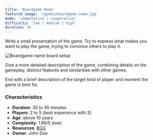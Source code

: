 ```yaml
---
title: 'Boardgame Name'
featured_image: '/games/boardgame-name.jpg'
mode: 'competetive | cooperative'
difficulty: 'low | medium | high'
duration: 40
---
```

Write a small presentation of the game. Try to express what makes you want to play the game, trying to convince others to play it.

<!--more-->

![Boardgame name board setup](/games/boardgame-name.jpg)

Give a more detailed description of the game, combining details on the gameplay, distinct features and
similarities with other games.

End with a brief description of the target kind of player and moment the game is best for.

### Characteristics

- **Duration**: 30 to 45 minutes
- **Players**: 2 to 5 (best experience with 3)
- **Age**: above 10 years
- **Complexity**: 1.86/5 (low)
- **Resources**: [BGG]()
- **Owner**: John Doe

